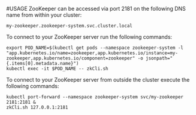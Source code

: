 #USAGE
ZooKeeper can be accessed via port 2181 on the following DNS name from within your cluster:

    my-zookeeper.zookeeper-system.svc.cluster.local

To connect to your ZooKeeper server run the following commands:

    export POD_NAME=$(kubectl get pods --namespace zookeeper-system -l "app.kubernetes.io/name=zookeeper,app.kubernetes.io/instance=my-zookeeper,app.kubernetes.io/component=zookeeper" -o jsonpath="{.items[0].metadata.name}")
    kubectl exec -it $POD_NAME -- zkCli.sh

To connect to your ZooKeeper server from outside the cluster execute the following commands:

    kubectl port-forward --namespace zookeeper-system svc/my-zookeeper 2181:2181 &
    zkCli.sh 127.0.0.1:2181
